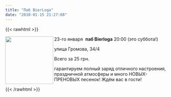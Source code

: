 ```yaml
---
title: "Паб BierLoga"
date: "2010-01-15 21:27:08"
---
```

{{< rawhtml >}}
<p><img src="/images/stories/x_8518ba6b.jpg" border="0" width="150" align="left" /></p>
<p>23-го января  <strong>паб Bierloga</strong> 20:00 (это суббота!)</p>
<p>улица Громова, 34/4</p>
<p>Всего за 25 грн.</p>
<p>гарантируем полный заряд отличного настроения, праздничной атмосферы и много НОВЫХ-ПРЕНОВЫХ песенок! Ждём вас в гости!</p>

{{< /rawhtml >}}
